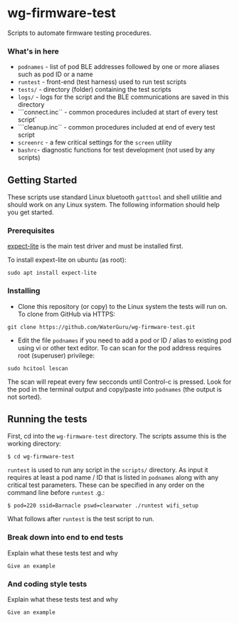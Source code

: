 # wg-firmware-test

Scripts to automate firmware testing procedures. 

### What's in here

* ```podnames``` - list of pod BLE addresses followed by one or more aliases such as pod ID or a name
* ```runtest```  - front-end (test harness) used to run test scripts
* ```tests/``` - directory (folder) containing the test scripts
* ```logs/``` - logs for the script and the BLE communications are saved in this directory
* ```connect.inc`` - common procedures included at start of every test script`
* ```cleanup.inc`` - common procedures included at end of every test script
* ```screenrc``` - a few critical settings for the ```screen``` utility
* ```bashrc```- diagnostic functions for test development (not used by any scripts)

## Getting Started

These scripts use standard Linux bluetooth ```gatttool``` and shell utilitie and should work on any Linux system. The following information should help you get started.

### Prerequisites

[expect-lite](http://expect-lite.sourceforge.net) is the main test driver and must be installed first.

To install expext-lite on ubuntu (as root):
```
sudo apt install expect-lite
```
### Installing

* Clone this repository (or copy) to the Linux system the tests will run on. To clone from GitHub via HTTPS:

```
git clone https://github.com/WaterGuru/wg-firmware-test.git
```

* Edit the file ```podnames``` if you need to add a pod or ID / alias to existing pod using vi or other text editor. To can scan for the pod address requires root (superuser) privilege:

```
sudo hcitool lescan
```

The scan will repeat every few secconds until Control-c is pressed. Look for the pod in the terminal output and copy/paste into ```podnames``` (the output is not sorted).

## Running the tests

First, cd into the ```wg-firmware-test``` directory. The scripts assume this is the working directory:

```
$ cd wg-firmware-test
```

```runtest``` is used to run any script in the ```scripts/``` directory. As input it requires at least a pod name / ID that is listed in ```podnames``` along with any critical test parameters. These can be specified in any order on the command line before ```runtest``` .g.:

```
$ pod=220 ssid=Barnacle pswd=clearwater ./runtest wifi_setup
```

What follows after ```runtest``` is the test script to run.

### Break down into end to end tests

Explain what these tests test and why

```
Give an example
```

### And coding style tests

Explain what these tests test and why

```
Give an example
```
